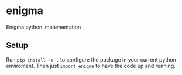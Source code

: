 # enigma
Enigma python implementation

## Setup
Run `pip install -e .` to configure the package in your current python enviroment.
Then just `import enigma` to have the code up and running. 
